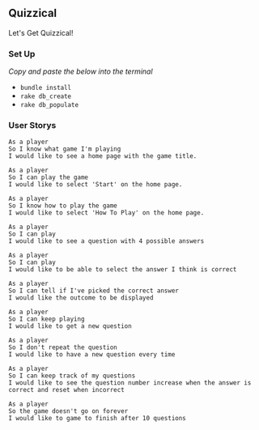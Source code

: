 ## Quizzical
Let's Get Quizzical!

### Set Up
_Copy and paste the below into the terminal_
- `bundle install`
- `rake db_create`
- `rake db_populate`

### User Storys
```
As a player
So I know what game I'm playing
I would like to see a home page with the game title.

As a player
So I can play the game
I would like to select 'Start' on the home page.

As a player
So I know how to play the game
I would like to select 'How To Play' on the home page.

As a player
So I can play
I would like to see a question with 4 possible answers

As a player
So I can play
I would like to be able to select the answer I think is correct

As a player
So I can tell if I've picked the correct answer
I would like the outcome to be displayed

As a player
So I can keep playing
I would like to get a new question

As a player
So I don't repeat the question
I would like to have a new question every time

As a player
So I can keep track of my questions
I would like to see the question number increase when the answer is correct and reset when incorrect

As a player
So the game doesn't go on forever
I would like to game to finish after 10 questions

```
